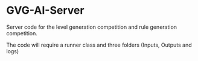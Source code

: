 # GVG-AI-Server
Server code for the level generation competition and rule generation competition.

The code will require a runner class and three folders (Inputs, Outputs and logs)
